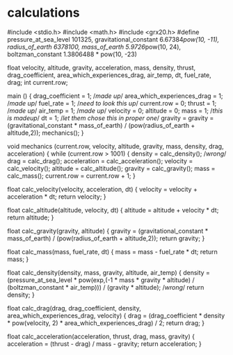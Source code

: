 calculations
============

#include <stdio.h>
#include <math.h>
#include <grx20.h>
#define pressure_at_sea_level 101325, gravitational_constant 6.67384*pow(10, -11), radius_of_earth 6378100, mass_of_earth 5.9726*pow(10, 24), boltzman_constant 1.3806488 * pow(10, -23)

float velocity, altitude, gravity, acceleration, mass, density, thrust, drag_coefficient, area_which_experiences_drag, air_temp, dt, fuel_rate, drag;
int current.row;



main () {
     drag_coefficient = 1; /*made up*/
     area_which_experiences_drag = 1; /*made up*/
     fuel_rate = 1; /*need to look this up*/
     current.row = 0;
     thrust = 1; /*made up*/
     air_temp = 1; /*made up*/
     velocity = 0;
     altitude = 0;
     mass = 1; /*this is madeup*/
     dt = 1; /*let them chose this in proper one*/
     gravity = gravity = (gravitational_constant * mass_of_earth) / (pow(radius_of_earth + altitude,2));
     mechanics();
     }

void mechanics (current.row, velocity, altitude, gravity, mass, density, drag, acceleration) {
     while (current.row > 1001) {
           density = calc_density(); /*wrong*/
           drag = calc_drag();
           acceleration = calc_acceleration();
           velocity = calc_velocity();
           altitude = calc_altitude();
           gravity = calc_gravity();
           mass = calc_mass();
           current.row = current.row + 1;
           }
           
float calc_velocity(velocity, acceleration, dt) {
     velocity = velocity + acceleration * dt;
     return velocity;
     }

float calc_altitude(altitude, velocity, dt) {
      altitude = altitude + velocity * dt;
      return altitude;
      }

float calc_gravity(gravity, altitude) {
      gravity = (gravitational_constant * mass_of_earth) / (pow(radius_of_earth + altitude,2));
      return gravity;
      }

float calc_mass(mass, fuel_rate, dt) {
      mass = mass - fuel_rate * dt;
      return mass;
      }

float calc_density(density, mass, gravity, altitude, air_temp) {
      density = (pressure_at_sea_level * pow(exp,(-1 * mass * gravity * altitude) / (boltzman_constant * air_temp))) / (gravity * altitude); /*wrong*/
      return density;
      }

float calc_drag(drag, drag_coefficient, density, area_which_experiences_drag, velocity) {
      drag = (drag_coefficient * density * pow(velocity, 2) * area_which_experiences_drag) / 2;
      return drag;
      }

float calc_acceleration(acceleration, thrust, drag, mass, gravity) {
      acceleration = (thrust - drag) / mass - gravity;
      return acceleration;
      }

